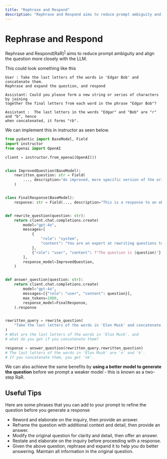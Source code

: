 ```yaml
---
title: "Rephrase and Respond"
description: "Rephrase and Respond aims to reduce prompt ambiguity and align the question more closely with the LLM's existing frame"
---
```


# Rephrase and Respond

Rephrase and Respond(RaR)<sup><a href="https://arxiv.org/pdf/2311.04205">1</a></sup> aims to reduce prompt ambiguity and align the question more closely with the LLM.

This could look something like this

```
User : Take the last letters of the words in 'Edgar Bob' and concatenate them.
Rephrase and expand the question, and respond

Assistant: Could you please form a new string or series of characters by joining
together the final letters from each word in the phrase "Edgar Bob"?

Assistant :  The last letters in the words "Edgar" and "Bob" are "r" and "b", hence
when concatenated, it forms "rb".
```

We can implement this in instructor as seen below.

```python
from pydantic import BaseModel, Field
import instructor
from openai import OpenAI

client = instructor.from_openai(OpenAI())


class ImprovedQuestion(BaseModel):
    rewritten_question: str = Field(
        ..., description="An improved, more specific version of the original question"
    )


class FinalResponse(BaseModel):
    response: str = Field(..., description="This is a response to an object")


def rewrite_question(question: str):
    return client.chat.completions.create(
        model="gpt-4o",
        messages=[
            {
                "role": "system",
                "content": "You are an expert at rewriting questions to be more specific and answerable.",
            },
            {"role": "user", "content": f"The question is {question}"},
        ],
        response_model=ImprovedQuestion,
    )


def answer_question(question: str):
    return client.chat.completions.create(
        model="gpt-4o",
        messages=[{"role": "user", "content": question}],
        max_tokens=1000,
        response_model=FinalResponse,
    ).response


rewritten_query = rewrite_question(
    "Take the last letters of the words in 'Elon Musk' and concatenate them"
)
# What are the last letters of the words in 'Elon Musk', and
# what do you get if you concatenate them?

response = answer_question(rewritten_query.rewritten_question)
# The last letters of the words in 'Elon Musk' are 'n' and 'k'.
# If you concatenate them, you get 'nk'.
```

We can also achieve the same benefits by **using a better model to generate the question** before we prompt a weaker model - this is known as a two-step RaR.

## Useful Tips

Here are some phrases that you can add to your prompt to refine the question before you generate a response

- Reword and elaborate on the inquiry, then provide an answer.
- Reframe the question with additional context and detail, then provide an answer.
- Modify the original question for clarity and detail, then offer an answer.
- Restate and elaborate on the inquiry before proceeding with a response.
- Given the above question, rephrase and expand it to help you do better answering. Maintain all information in the original question.
